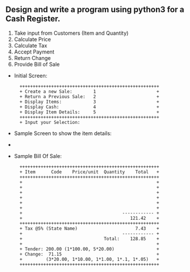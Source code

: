 ## Design and write a program using python3 for a Cash Register.
1. Take input from Customers (Item and Quantity)
2. Calculate Price
3. Calculate Tax
4. Accept Payment
5. Return Change
6. Provide Bill of Sale

* Initial Screen:
  
        +++++++++++++++++++++++++++++++++++++++++++++++++++++
        + Create a new Sale:        1                       +
        + Return a Previous Sale:   2                       +
        + Display Items:            3                       +
        + Display Cash:             4                       +
        + Display Item Details:     5                       +
        +++++++++++++++++++++++++++++++++++++++++++++++++++++
        + Input your Selection: 


* Sample Screen to show the item details:
* 
* Sample Bill Of Sale:

        +++++++++++++++++++++++++++++++++++++++++++++++++++++
        + Item      Code    Price/unit  Quantity    Total   +
        +++++++++++++++++++++++++++++++++++++++++++++++++++++
        +                                                   +
        +                                                   +
        +                                                   +
        +                                                   +
        +                                                   +
        +                                                   +
        +                                      ------------ +
        +                                         121.42    +
        +++++++++++++++++++++++++++++++++++++++++++++++++++++
        + Tax @5% (State Name)                      7.43    +
        +                                      ------------ +
        +                               Total:    128.85    +
        +                                                   +
        + Tender: 200.00 (1*100.00, 5*20.00)                +
        + Change:  71.15                                    +
        +         (3*20.00, 1*10.00, 1*1.00, 1*.1, 1*.05)   +
        +++++++++++++++++++++++++++++++++++++++++++++++++++++
